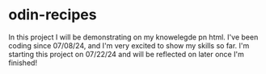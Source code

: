 # odin-recipes
In this project I will be demonstrating on my knowelegde pn html. I've been coding since 07/08/24, and I'm very excited to show my skills so far. 
I'm starting this project on 07/22/24 and will be reflected on later once I'm finished! 